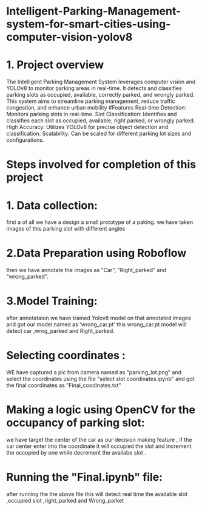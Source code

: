 # Intelligent-Parking-Management-system-for-smart-cities-using-computer-vision-yolov8
# 1. Project overview
The Intelligent Parking Management System leverages computer vision and YOLOv8 to monitor parking areas in real-time. It detects and classifies parking slots as occupied, available, correctly parked, and wrongly parked. This system aims to streamline parking management, reduce traffic congestion, and enhance urban mobility
#Features
Real-time Detection: Monitors parking slots in real-time.
Slot Classification: Identifies and classifies each slot as occupied, available, right parked, or wrongly parked.
High Accuracy: Utilizes YOLOv8 for precise object detection and classification.
Scalability: Can be scaled for different parking lot sizes and configurations.
# Steps involved for completion of this project
# 1. Data collection:
first a of all we have a design a small prototype of a paking.
we have taken images of this parking slot with different angles 
# 2.Data Preparation using Roboflow
then we have annotate the images as "Car", "Right_parked" and "wrong_parked".
# 3.Model Training:
after annotataion we have trained Yolov8 model on that annotated images and got our model named as 'wrong_car.pt'
this wrong_car.pt model will detect car ,wrog_parked and Right_parked.
# Selecting coordinates :
WE have captured a pic from camera named as "parking_lot.png" and select the coordinates using the file "select slot coordinates.ipynb" and got the final
coordinates as "Final_coodinates.txt"
# Making a logic using OpenCV for the occupancy of parking slot:
we have target  the center of the car as our decision making feature , if the car center enter into the coordinate it will occupied the slot and increment the occopied by one while 
decrement the availabe slot .
# Running the "Final.ipynb" file:
after running the the above file this will detect real time the available slot ,occupied slot ,right_parked and Wrong_parket
